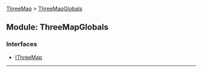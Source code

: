 [ThreeMap](api-readme.md) > [ThreeMapGlobals](api-modules-threemapglobals.md)



## Module: ThreeMapGlobals

### Interfaces

* [IThreeMap](api-interfaces-threemapglobals.ithreemap.md)



---

